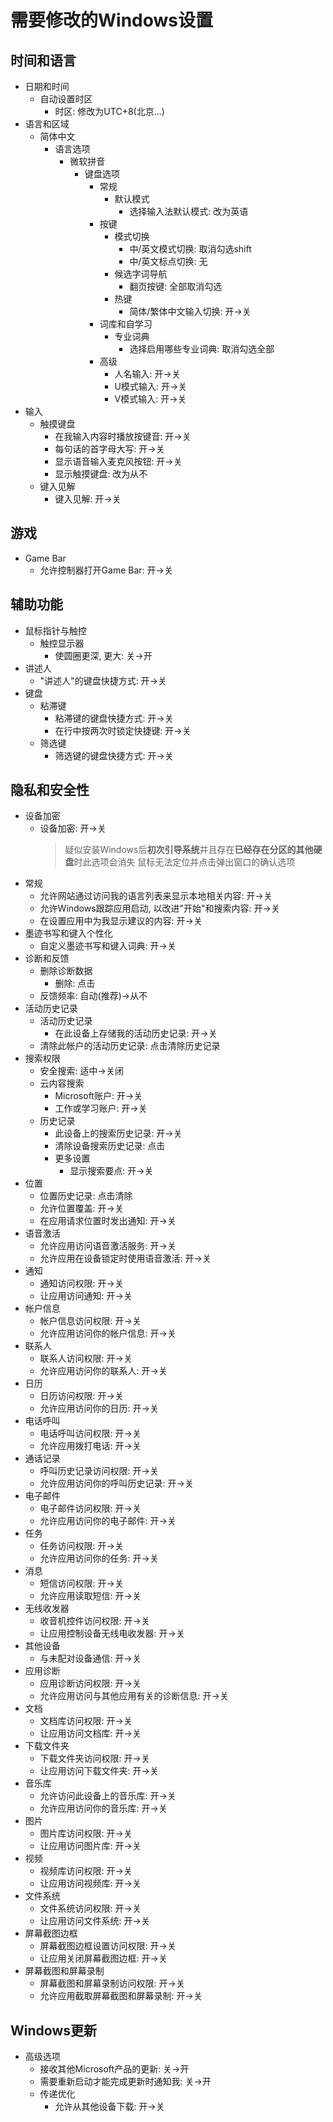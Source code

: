 # 需要修改的Windows设置

## 时间和语言

- 日期和时间
  - 自动设置时区
    - 时区: 修改为UTC+8(北京...)
- 语言和区域
  - 简体中文
    - 语言选项
      - 微软拼音
        - 键盘选项
          - 常规
            - 默认模式
              - 选择输入法默认模式: 改为英语
          - 按键
            - 模式切换
              - 中/英文模式切换: 取消勾选shift
              - 中/英文标点切换: 无
            - 候选字词导航
              - 翻页按键: 全部取消勾选
            - 热键
              - 简体/繁体中文输入切换: 开->关
          - 词库和自学习
            - 专业词典
              - 选择启用哪些专业词典: 取消勾选全部
          - 高级
            - 人名输入: 开->关
            - U模式输入: 开->关
            - V模式输入: 开->关
- 输入
  - 触摸键盘
    - 在我输入内容时播放按键音: 开->关
    - 每句话的首字母大写: 开->关
    - 显示语音输入麦克风按钮: 开->关
    - 显示触摸键盘: 改为从不
  - 键入见解
    - 键入见解: 开->关

## 游戏

- Game Bar
  - 允许控制器打开Game Bar: 开->关

## 辅助功能

- 鼠标指针与触控
  - 触控显示器
    - 使圆圈更深, 更大: 关->开
- 讲述人
  - "讲述人"的键盘快捷方式: 开->关
- 键盘
  - 粘滞键
    - 粘滞键的键盘快捷方式: 开->关
    - 在行中按两次时锁定快捷键: 开->关
  - 筛选键
    - 筛选键的键盘快捷方式: 开->关

## 隐私和安全性

- 设备加密
  - 设备加密: 开->关
    > 疑似安装Windows后**初次引导系统**并且存在**已经存在分区的其他硬盘**时此选项会消失
    > 鼠标无法定位并点击弹出窗口的确认选项
- 常规
  - 允许网站通过访问我的语言列表来显示本地相关内容: 开->关
  - 允许Windows跟踪应用启动, 以改进"开始"和搜索内容: 开->关
  - 在设置应用中为我显示建议的内容: 开->关
- 墨迹书写和键入个性化
  - 自定义墨迹书写和键入词典: 开->关
- 诊断和反馈
  - 删除诊断数据
    - 删除: 点击
  - 反馈频率: 自动(推荐)->从不
- 活动历史记录
  - 活动历史记录
    - 在此设备上存储我的活动历史记录: 开->关
  - 清除此帐户的活动历史记录: 点击清除历史记录
- 搜索权限
  - 安全搜索: 适中->关闭
  - 云内容搜索
    - Microsoft账户: 开->关
    - 工作或学习账户: 开->关
  - 历史记录
    - 此设备上的搜索历史记录: 开->关
    - 清除设备搜索历史记录: 点击
    - 更多设置
      - 显示搜索要点: 开->关
- 位置
  - 位置历史记录: 点击清除
  - 允许位置覆盖: 开->关
  - 在应用请求位置时发出通知: 开->关
- 语音激活
  - 允许应用访问语音激活服务: 开->关
  - 允许应用在设备锁定时使用语音激活: 开->关
- 通知
  - 通知访问权限: 开->关
  - 让应用访问通知: 开->关
- 帐户信息
  - 帐户信息访问权限: 开->关
  - 允许应用访问你的帐户信息: 开->关
- 联系人
  - 联系人访问权限: 开->关
  - 允许应用访问你的联系人: 开->关
- 日历
  - 日历访问权限: 开->关
  - 允许应用访问你的日历: 开->关
- 电话呼叫
  - 电话呼叫访问权限: 开->关
  - 允许应用拨打电话: 开->关
- 通话记录
  - 呼叫历史记录访问权限: 开->关
  - 允许应用访问你的呼叫历史记录: 开->关
- 电子邮件
  - 电子邮件访问权限: 开->关
  - 允许应用访问你的电子邮件: 开->关
- 任务
  - 任务访问权限: 开->关
  - 允许应用访问你的任务: 开->关
- 消息
  - 短信访问权限: 开->关
  - 允许应用读取短信: 开->关
- 无线收发器
  - 收音机控件访问权限: 开->关
  - 让应用控制设备无线电收发器: 开->关
- 其他设备
  - 与未配对设备通信: 开->关
- 应用诊断
  - 应用诊断访问权限: 开->关
  - 允许应用访问与其他应用有关的诊断信息: 开->关
- 文档
  - 文档库访问权限: 开->关
  - 让应用访问文档库: 开->关
- 下载文件夹
  - 下载文件夹访问权限: 开->关
  - 让应用访问下载文件夹: 开->关
- 音乐库
  - 允许访问此设备上的音乐库: 开->关
  - 允许应用访问你的音乐库: 开->关
- 图片
  - 图片库访问权限: 开->关
  - 让应用访问图片库: 开->关
- 视频
  - 视频库访问权限: 开->关
  - 让应用访问视频库: 开->关
- 文件系统
  - 文件系统访问权限: 开->关
  - 让应用访问文件系统: 开->关
- 屏幕截图边框
  - 屏幕截图边框设置访问权限: 开->关
  - 让应用关闭屏幕截图边框: 开->关
- 屏幕截图和屏幕录制
  - 屏幕截图和屏幕录制访问权限: 开->关
  - 允许应用截取屏幕截图和屏幕录制: 开->关

## Windows更新

- 高级选项
  - 接收其他Microsoft产品的更新: 关->开
  - 需要重新启动才能完成更新时通知我: 关->开
  - 传递优化
    - 允许从其他设备下载: 开->关